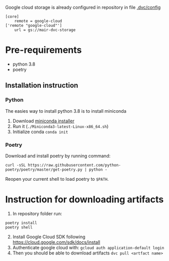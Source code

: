 Google cloud storage is already configured in repository in file [.dvc/config](.dvc/config)
```
[core]
    remote = google-cloud
['remote "google-cloud"']
    url = gs://mair-dvc-storage
```
# Pre-requirements
* python 3.8
* poetry
## Installation instruction
### Python
The easies way to install python 3.8 is to install miniconda
1. Download [miniconda installer](https://repo.anaconda.com/miniconda/Miniconda3-latest-Linux-x86_64.sh)
2. Run it (`./Miniconda3-latest-Linux-x86_64.sh`)
3. Initialize conda `conda init`
### Poetry
Download and install poetry by running command:
```
curl -sSL https://raw.githubusercontent.com/python-poetry/poetry/master/get-poetry.py | python -
```
Reopen your current shell to load poetry to `$PATH`.
# Instruction for downloading artifacts
1. In repository folder run: 
```
poetry install
poetry shell
```
2. Install Google Cloud SDK following https://cloud.google.com/sdk/docs/install
3. Authenticate google cloud with:
`gcloud auth application-default login`
4. Then you should be able to download artifacts
`dvc pull <artfact name>`
